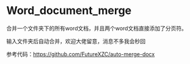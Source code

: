# Word_document_merge
合并一个文件夹下的所有word文档，并且两个word文档直接添加了分页符。

输入文件夹后自动合并，欢迎大佬留意，消息不多我会秒回


参考代码：https://github.com/FutureXZC/auto-merge-docx
